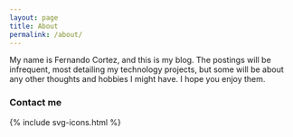 ```yaml
---
layout: page
title: About
permalink: /about/
---
```


My name is Fernando Cortez, and this is my blog. The postings will be infrequent, most detailing my technology projects, but some will be about any other thoughts and hobbies I might have. I hope you enjoy them.

### Contact me

<div>{% include svg-icons.html %}</div>
